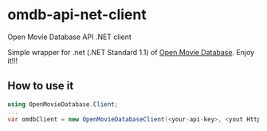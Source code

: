 # omdb-api-net-client
Open Movie Database API .NET client

Simple wrapper for .net (.NET Standard 1.1) of [Open Movie Database](https://www.omdbapi.com/). Enjoy it!!!

## How to use it

```csharp
using OpenMovieDatabase.Client;
...
var omdbClient = new OpenMovieDatabaseClient(<your-api-key>, <yout HttpClient instance>)
```


